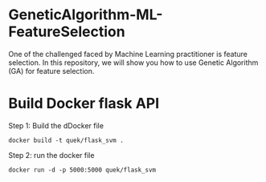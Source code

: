 # GeneticAlgorithm-ML-FeatureSelection
One of the challenged faced by Machine Learning practitioner is feature selection. 
In this repository, we will show you how to use Genetic Algorithm (GA) for feature selection.

# Build Docker flask API 
Step 1: Build the dDocker file
```
docker build -t quek/flask_svm .
```

Step 2: run the docker file
```
docker run -d -p 5000:5000 quek/flask_svm
```


